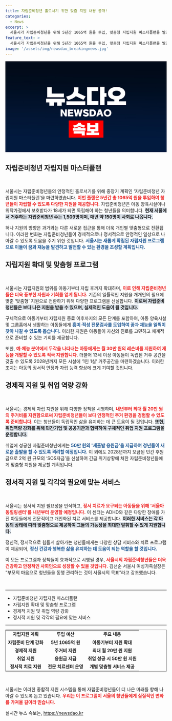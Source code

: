 ```yaml
---
title: 자립준비청년 홀로서기 위한 맞춤 지원 내용 공개!
categories:
  - News
excerpt: >
  서울시가 자립준비청년을 위해 5년간 1065억 원을 투입, 맞춤형 자립지원 마스터플랜을 발표! 흥미·적성검사 신설, 취업 성공 시 50만원 응원금 지급 등 다양한 지원책이 마련됐다. 
feature_text: >
  서울시가 자립준비청년을 위해 5년간 1065억 원을 투입, 맞춤형 자립지원 마스터플랜을 발표! 흥미·적성검사 신설, 취업 성공 시 50만원 응원금 지급 등 다양한 지원책이 마련됐다. 
image: '/assets/img/newsdao_breakingnews.jpg'
---
```


<p><img src="/assets/img/newsdao_breakingnews.jpg" alt="firstkoreanews 속보" /></p>

<h2 data-ke-size="size26">자립준비청년 자립지원 마스터플랜</h2>

<p data-ke-size="size16">&nbsp;</p>

<p>서울시는 자립준비청년들의 안정적인 홀로서기를 위해 중장기 계획인 ‘자립준비청년 자립지원 마스터플랜’을 마련하였습니다. <b><span style="color: #ee2323;">이번 플랜은 5년간 총 1065억 원을 투입하여 청년들이 자립할 수 있도록 다양한 지원을 제공합니다.</span></b> 자립준비청년은 아동 양육시설이나 위탁가정에서 보호받다가 18세가 되면 독립해야 하는 청년들을 의미합니다. <b><span style="background-color: #21538527;">현재 서울에서 거주하는 자립준비청년 수는 1,509명이며, 매년 약 150명이 사회로 나옵니다.</span></b> </p>

<p>허나 지원의 방향은 과거와는 다른 새로운 접근을 통해 더욱 개인별 맞춤형으로 전환됩니다. 이러한 변화는 자립준비청년들이 경제적으로나 정서적으로 안정적인 일상으로 나아갈 수 있도록 도움을 주기 위한 것입니다. <b><span style="color: #1a5490;">서울시는 새롭게 확립된 자립지원 프로그램으로 이들이 꿈과 재능을 발견하고 발전할 수 있는 환경을 조성할 계획입니다.</span></b></p>

<h2 data-ke-size="size26">자립지원 확대 및 맞춤형 프로그램</h2>

<p data-ke-size="size16">&nbsp;</p>

<p>서울시는 자립지원의 범위를 아동기부터 자립 후까지 확대하며, <b><span style="color: #ee2323;">이로 인해 자립준비청년들은 더욱 풍부한 자원과 기회를 얻게 됩니다.</span></b> 기존의 일률적인 지원을 개개인의 필요에 맞춘 ‘맞춤형’ 지원으로 전환하기 위해 다양한 프로그램을 신설합니다. <b><span style="background-color: #21538527;">이로써 자립준비청년들은 보다 나은 지원을 받을 수 있으며, 실제적인 도움이 될 것입니다.</span></b></p>

<p>구체적으로 아동기부터 자립지원 종료 이후까지의 모든 단계를 포함하여, 아동 양육시설 및 그룹홈에서 생활하는 아동들에게 <b><span style="color: #1a5490;">흥미·적성 전문검사를 도입하여 꿈과 재능을 일찍이 찾아 나갈 수 있도록 돕습니다.</span></b> 이러한 지원은 아동들이 자신의 진로를 고민하고 체계적으로 준비할 수 있는 기회를 제공합니다. </p>

<p>또한, <b><span style="color: #ee2323;">예·체능 분야에서 두각을 나타내는 아동에게는 월 30만 원의 레슨비를 지원하여 재능을 개발할 수 있도록 적극 지원합니다.</span></b> 더불어 13세 이상 아동들이 독립된 거주 공간을 갖출 수 있도록 2028년까지 모든 시설에 ‘1인 1실’ 거주공간을 마련하겠습니다. 이러한 조치는 아동의 정서적 안정과 자립 능력 향상에 크게 기여할 것입니다.</p>

<h2 data-ke-size="size26">경제적 지원 및 취업 역량 강화</h2>

<p data-ke-size="size16">&nbsp;</p>

<p>서울시는 경제적 자립 지원을 위해 다양한 정책을 시행하며, <b><span style="color: #ee2323;">내년부터 최대 월 20만 원의 주거비를 지원함으로써 자립준비청년들이 보다 안정적인 주거 환경을 경험할 수 있도록 준비합니다.</span></b> 이는 청년들이 독립적인 삶을 유지하는 데 큰 도움이 될 것입니다. <b><span style="background-color: #21538527;">또한, 취업역량 강화를 위해 민간기업 및 공공기관과 협력하여 구체적인 취업 지원 프로그램을 운영합니다.</span></b></p>

<p>취업에 성공한 자립준비청년에게는 <b><span style="color: #1a5490;">50만 원의 '새출발 응원금'을 지급하여 청년들이 새로운 출발을 할 수 있도록 격려할 예정입니다.</span></b> 이 외에도 2028년까지 모금된 민간 후원금으로 2억 원 규모의 ‘SOS자금’을 신설하여 긴급 위기상황에 처한 자립준비청년들에게 맞춤형 지원을 제공할 계획입니다.</p>

<h2 data-ke-size="size26">정서적 지원 및 각각의 필요에 맞는 서비스</h2>

<p data-ke-size="size16">&nbsp;</p>

<p>서울시는 정서적 지원 필요성을 인식하고, <b><span style="color: #ee2323;">정서 치료가 요구되는 아동들을 위해 ‘서울아동힐링센터’를 내년부터 운영할 예정입니다.</span></b> 이 센터는 ADHD와 같은 다양한 장애를 가진 아동들에게 전문적이고 개인화된 치료 서비스를 제공합니다. <b><span style="background-color: #21538527;">이러한 서비스는 각 아동의 상태에 따라 맞춤형으로 제공하여 그들의 가능성을 최대한 발휘할 수 있게 지원합니다.</span></b></p>

<p>정신적, 정서적으로 힘들게 살아가는 청년들에게는 다양한 상담 서비스와 치료 프로그램이 제공되어, <b><span style="color: #1a5490;">정신 건강과 행복한 삶을 유지하는 데 도움이 되는 역할을 할 것입니다.</span></b> </p>

<p>이 모든 프로그램과 정책들이 효과적으로 시행될 경우, <b><span style="color: #ee2323;">서울시의 자립준비청년들은 더욱 건강하고 안정적인 사회인으로 성장할 수 있을 것입니다.</span></b> 김선순 서울시 여성가족실장은 “부모의 마음으로 청년들을 동행 관리하는 것이 서울시의 목표”라고 강조했습니다.</p>

<p data-ke-size="size16">&nbsp;</p> 

<hr />

<ul>
<li>자립준비청년 자립지원 마스터플랜</li>
<li>자립지원 확대 및 맞춤형 프로그램</li>
<li>경제적 지원 및 취업 역량 강화</li>
<li>정서적 지원 및 각각의 필요에 맞는 서비스</li>
</ul>

<hr /> 

<table style="width: 100%; border-collapse: collapse; border: 1px solid #666;">
<tr>
<td style="text-align: center; height: 17px;"><b>자립지원 계획</b></td>
<td style="text-align: center; height: 17px;"><b>투입 예산</b></td>
<td style="text-align: center; height: 17px;"><b>주요 내용</b></td>
</tr>
<tr>
<td style="text-align: center; height: 17px;"><b>자립준비 단계 강화</b></td>
<td style="text-align: center; height: 17px;"><b>5년 1065억 원</b></td>
<td style="text-align: center; height: 17px;"><b>아동기부터 지원 확대</b></td>
</tr>
<tr>
<td style="text-align: center; height: 17px;"><b>경제적 지원</b></td>
<td style="text-align: center; height: 17px;"><b>주거비 지원</b></td>
<td style="text-align: center; height: 17px;"><b>최대 월 20만 원 지원</b></td>
</tr>
<tr>
<td style="text-align: center; height: 17px;"><b>취업 지원</b></td>
<td style="text-align: center; height: 17px;"><b>응원금 지급</b></td>
<td style="text-align: center; height: 17px;"><b>취업 성공 시 50만 원 지원</b></td>
</tr>
<tr>
<td style="text-align: center; height: 17px;"><b>정서적 치료 지원</b></td>
<td style="text-align: center; height: 17px;"><b>전문 치료센터 운영</b></td>
<td style="text-align: center; height: 17px;"><b>개별 맞춤형 서비스 제공</b></td>
</tr>
</table>

<p data-ke-size="size16">&nbsp;</p> 

<p>서울시는 이러한 종합적 지원 시스템을 통해 자립준비청년들이 더 나은 미래를 향해 나아갈 수 있도록 돕고 있습니다. <b><span style="color: #ee2323;">우리는 이 프로그램이 서울의 청년들에게 실질적인 변화를 가져올 길이라 믿습니다.</span></b></p>
실시간 뉴스 속보는, <a href="https://newsdao.kr" rel="dofollow">https://newsdao.kr</a>


